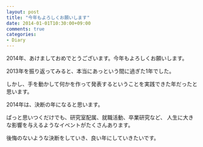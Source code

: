 ```yaml
---
layout: post
title: "今年もよろしくお願いします"
date: 2014-01-01T10:30:00+09:00
comments: true
categories: 
- Diary
---
```


2014年、あけましておめでとうございます。今年もよろしくお願いします。

2013年を振り返ってみると、本当にあっという間に過ぎた1年でした。

しかし、手を動かして何かを作って発表するということを実践できた年だったと思います。

2014年は、決断の年になると思います。

ぱっと思いつくだけでも、研究室配属、就職活動、卒業研究など、
人生に大きな影響を与えるようなイベントがたくさんあります。

後悔のないような決断をしていき、良い年にしていきたいです。
